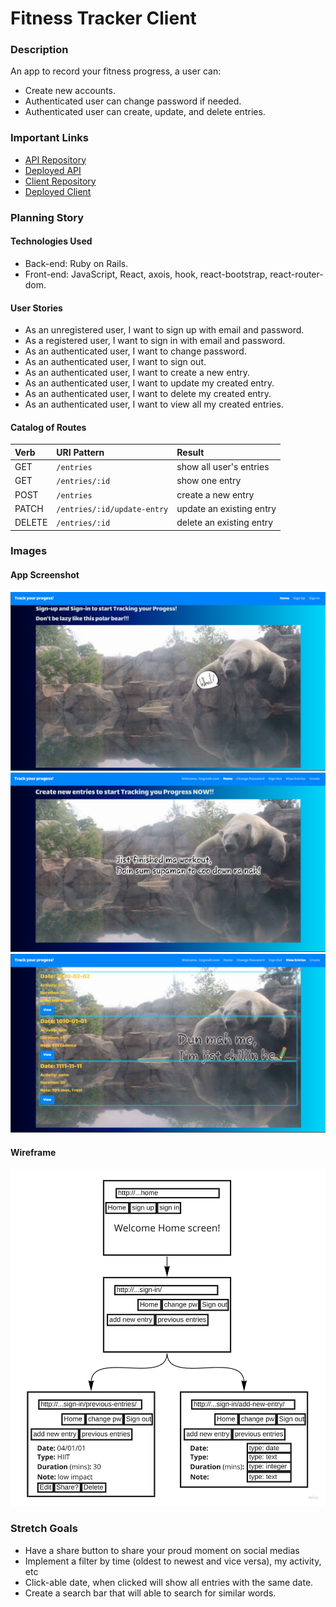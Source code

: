 # Fitness Tracker Client

### Description
An app to record your fitness progress, a user can:
- Create new accounts.
- Authenticated user can change password if needed.
- Authenticated user can create, update, and delete entries.

### Important Links
- [API Repository](https://github.com/TN-space/fitness-tracker-api)
- [Deployed API](https://murmuring-forest-24947.herokuapp.com)
- [Client Repository](https://github.com/TN-space/fitness-tracker-client)
- [Deployed Client](https://TN-space.github.io/fitness-tracker-client)

### Planning Story
#### Technologies Used
- Back-end: Ruby on Rails.
- Front-end: JavaScript, React, axois, hook, react-bootstrap, react-router-dom.

#### User Stories
- As an unregistered user, I want to sign up with email and password.
- As a registered user, I want to sign in with email and password.
- As an authenticated user, I want to change password.
- As an authenticated user, I want to sign out.
- As an authenticated user, I want to create a new entry.
- As an authenticated user, I want to update my created entry.
- As an authenticated user, I want to delete my created entry.
- As an authenticated user, I want to view all my created entries.

#### Catalog of Routes
| Verb   | URI Pattern    | Result              |
|:-------|:---------------|:--------------------|
| GET    | `/entries`     | show all user's entries|
| GET    | `/entries/:id` | show one entry|
| POST   | `/entries`     | create a new entry |
| PATCH  | `/entries/:id/update-entry`| update an existing entry|
| DELETE | `/entries/:id` | delete an existing entry |

### Images

#### App Screenshot
![Wireframe](src/images/unauthenticated-home.png)
![Wireframe](src/images/authenticated-home.png)
![Wireframe](src/images/view-all.png)

#### Wireframe
![Wireframe](src/images/wireframe.jpg)

### Stretch Goals
- Have a share button to share your proud moment on social medias
- Implement a filter by time (oldest to newest and vice versa), my activity, etc
- Click-able date, when clicked will show all entries with the same date.
- Create a search bar that will able to search for similar words.

